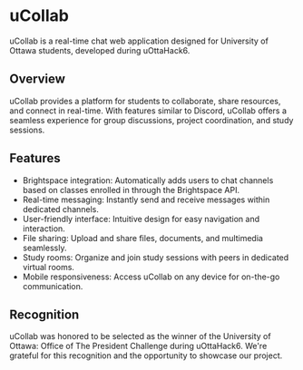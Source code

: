# uCollab

uCollab is a real-time chat web application designed for University of Ottawa students, developed during uOttaHack6.

## Overview

uCollab provides a platform for students to collaborate, share resources, and connect in real-time. With features similar to Discord, uCollab offers a seamless experience for group discussions, project coordination, and study sessions.

## Features

- Brightspace integration: Automatically adds users to chat channels based on classes enrolled in through the Brightspace API.
- Real-time messaging: Instantly send and receive messages within dedicated channels.
- User-friendly interface: Intuitive design for easy navigation and interaction.
- File sharing: Upload and share files, documents, and multimedia seamlessly.
- Study rooms: Organize and join study sessions with peers in dedicated virtual rooms.
- Mobile responsiveness: Access uCollab on any device for on-the-go communication.

## Recognition

uCollab was honored to be selected as the winner of the University of Ottawa: Office of The President Challenge during uOttaHack6. We're grateful for this recognition and the opportunity to showcase our project.
